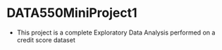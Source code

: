 # DATA550MiniProject1
- This project is a complete Exploratory Data Analysis performed on a credit score dataset
